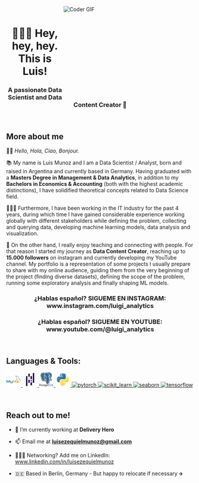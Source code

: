 <img align="right" alt="Coder GIF" height=250 width=350 src="https://images.squarespace-cdn.com/content/v1/5769fc401b631bab1addb2ab/1541580611624-TE64QGKRJG8SWAIUS7NS/ke17ZwdGBToddI8pDm48kPoswlzjSVMM-SxOp7CV59BZw-zPPgdn4jUwVcJE1ZvWQUxwkmyExglNqGp0IvTJZamWLI2zvYWH8K3-s_4yszcp2ryTI0HqTOaaUohrI8PI6FXy8c9PWtBlqAVlUS5izpdcIXDZqDYvprRqZ29Pw0o/coding-freak.gif" />
<br />
<h1 align="center">🙋🏼‍♂️ Hey, hey, hey. This is Luis!</h1>
<h3 align="center">A passionate Data Scientist and Data Content Creator 🚀</h3>
<br />

<h2 align="left">More about me</h3>

👋🏻 *Hello, Hola, Ciao, Bonjour.* 

📚 My name is Luis Munoz and I am a Data Scientist / Analyst, born and raised in Argentina and currently based in Germany. Having graduated with a **Masters Degree in Management & Data Analytics**, in addition to my **Bachelors in Economics & Accounting** (both with the highest academic distinctions), I have solidified theoretical concepts related to Data Science field. 

👨🏼‍💻 Furthermore, I have been working in the IT industry for the past 4 years, during which time I have gained considerable experience working globally with different stakeholders while defining the problem, collecting and querying data, developing machine learning models, data analysis and visualization. 

🎥 On the other hand, I really enjoy teaching and connecting with people. For that reason I started my journey as **Data Content Creator**, reaching up to **15.000 followers** on instagram and currently developing my YouTube channel. My portfolio is a representation of some projects I usually prepare to share with my online audience, guiding them from the very beginning of the project (finding diverse datasets), defining the scope of the problem, running some exploratory analysis and finally shaping ML models. 

<h3 align="center">¿Hablas español? SIGUEME EN INSTAGRAM: www.instagram.com/luigi_analytics</h3>

<h3 align="center">¿Hablas español? SIGUEME EN YOUTUBE: www.youtube.com/@luigi_analytics</h3>

<br />


<h2 align="left">Languages & Tools:</h3>
<p align="left"> <a href="https://www.mysql.com/" target="_blank" rel="noreferrer"> <img src="https://raw.githubusercontent.com/devicons/devicon/master/icons/mysql/mysql-original-wordmark.svg" alt="mysql" width="40" height="40"/> </a> <a href="https://pandas.pydata.org/" target="_blank" rel="noreferrer"> <img src="https://raw.githubusercontent.com/devicons/devicon/2ae2a900d2f041da66e950e4d48052658d850630/icons/pandas/pandas-original.svg" alt="pandas" width="40" height="40"/> </a> <a href="https://www.postgresql.org" target="_blank" rel="noreferrer"> <img src="https://raw.githubusercontent.com/devicons/devicon/master/icons/postgresql/postgresql-original-wordmark.svg" alt="postgresql" width="40" height="40"/> </a> <a href="https://www.python.org" target="_blank" rel="noreferrer"> <img src="https://raw.githubusercontent.com/devicons/devicon/master/icons/python/python-original.svg" alt="python" width="40" height="40"/> </a> <a href="https://pytorch.org/" target="_blank" rel="noreferrer"> <img src="https://www.vectorlogo.zone/logos/pytorch/pytorch-icon.svg" alt="pytorch" width="40" height="40"/> </a> <a href="https://scikit-learn.org/" target="_blank" rel="noreferrer"> <img src="https://upload.wikimedia.org/wikipedia/commons/0/05/Scikit_learn_logo_small.svg" alt="scikit_learn" width="40" height="40"/> </a> <a href="https://seaborn.pydata.org/" target="_blank" rel="noreferrer"> <img src="https://seaborn.pydata.org/_images/logo-mark-lightbg.svg" alt="seaborn" width="40" height="40"/> </a> <a href="https://www.tensorflow.org" target="_blank" rel="noreferrer"> <img src="https://www.vectorlogo.zone/logos/tensorflow/tensorflow-icon.svg" alt="tensorflow" width="40" height="40"/> </a> </p>

<br />

<h2 align="left">Reach out to me!</h3>

- 🚀 I’m currently working at **Delivery Hero**

- 📫 Email me at **luisezequielmunoz@gmail.com**

- 🙋🏼‍♂️ Networking? Add me on LinkedIn: www.linkedin.com/in/luisezequielmunoz

- 🇩🇪 Based in Berlin, Germany - But happy to relocate if necessary ✈️
